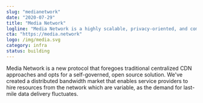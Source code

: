 ```yaml
---
slug: "medianetwork"
date: "2020-07-29"
title: "Media Network"
logline: "Media Network is a highly scalable, privacy-oriented, and community-governed CDN"
cta: "https://media.network"
logo: /img/media.svg
category: infra
status: building
---
```


Media Network is a new protocol that foregoes traditional centralized CDN approaches and opts for a self-governed, open source solution. We've created a distributed bandwidth market that enables service providers to hire resources from the network which are variable, as the demand for last-mile data delivery fluctuates.
